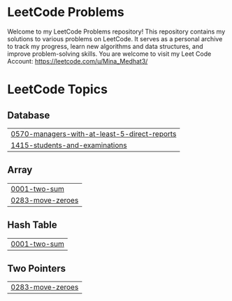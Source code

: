 # LeetCode Problems
Welcome to my LeetCode Problems repository! This repository contains my solutions to various problems on LeetCode. It serves as a personal archive to track my progress, learn new algorithms and data structures, and improve problem-solving skills.
You are welcome to visit my Leet Code Account: https://leetcode.com/u/Mina_Medhat3/

<!---LeetCode Topics Start-->
# LeetCode Topics
## Database
|  |
| ------- |
| [0570-managers-with-at-least-5-direct-reports](https://github.com/mina6820/LeetCode/tree/master/0570-managers-with-at-least-5-direct-reports) |
| [1415-students-and-examinations](https://github.com/mina6820/LeetCode/tree/master/1415-students-and-examinations) |
## Array
|  |
| ------- |
| [0001-two-sum](https://github.com/mina6820/LeetCode/tree/master/0001-two-sum) |
| [0283-move-zeroes](https://github.com/mina6820/LeetCode/tree/master/0283-move-zeroes) |
## Hash Table
|  |
| ------- |
| [0001-two-sum](https://github.com/mina6820/LeetCode/tree/master/0001-two-sum) |
## Two Pointers
|  |
| ------- |
| [0283-move-zeroes](https://github.com/mina6820/LeetCode/tree/master/0283-move-zeroes) |
<!---LeetCode Topics End-->